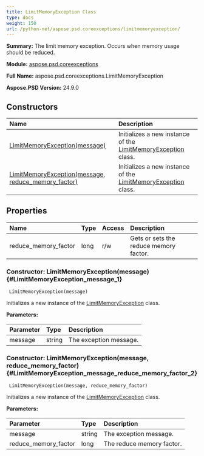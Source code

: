```yaml
---
title: LimitMemoryException Class
type: docs
weight: 150
url: /python-net/aspose.psd.coreexceptions/limitmemoryexception/
---
```


**Summary:** The limit memory exception. Occurs when memory usage should be reduced.

**Module:** [aspose.psd.coreexceptions](/psd/python-net/aspose.psd.coreexceptions/)

**Full Name:** aspose.psd.coreexceptions.LimitMemoryException

**Aspose.PSD Version:** 24.9.0

## **Constructors**
| **Name** | **Description** |
| :- | :- |
| [LimitMemoryException(message)](#LimitMemoryException_message_1) | Initializes a new instance of the [LimitMemoryException](/psd/python-net/aspose.psd.coreexceptions/limitmemoryexception/) class. |
| [LimitMemoryException(message, reduce_memory_factor)](#LimitMemoryException_message_reduce_memory_factor_2) | Initializes a new instance of the [LimitMemoryException](/psd/python-net/aspose.psd.coreexceptions/limitmemoryexception/) class. |
## **Properties**
| **Name** | **Type** | **Access** | **Description** |
| :- | :- | :- | :- |
| reduce_memory_factor | long | r/w | Gets or sets the reduce memory factor. |


### Constructor: LimitMemoryException(message) {#LimitMemoryException_message_1}


```
 LimitMemoryException(message) 
```

Initializes a new instance of the [LimitMemoryException](/psd/python-net/aspose.psd.coreexceptions/limitmemoryexception/) class.

**Parameters:**

| Parameter | Type | Description |
| :- | :- | :- |
| message | string | The exception message. |

### Constructor: LimitMemoryException(message, reduce_memory_factor) {#LimitMemoryException_message_reduce_memory_factor_2}


```
 LimitMemoryException(message, reduce_memory_factor) 
```

Initializes a new instance of the [LimitMemoryException](/psd/python-net/aspose.psd.coreexceptions/limitmemoryexception/) class.

**Parameters:**

| Parameter | Type | Description |
| :- | :- | :- |
| message | string | The exception message. |
| reduce_memory_factor | long | The reduce memory factor. |


